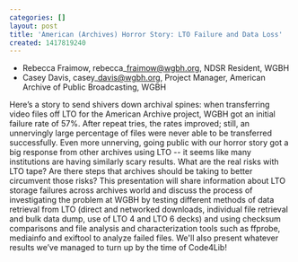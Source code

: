 ```yaml
---
categories: []
layout: post
title: 'American (Archives) Horror Story: LTO Failure and Data Loss'
created: 1417819240
---
```

- Rebecca Fraimow, rebecca\_fraimow@wgbh.org, NDSR Resident, WGBH
- Casey Davis, casey\_davis@wgbh.org, Project Manager, American
Archive of Public Broadcasting, WGBH

Here’s a story to send shivers down archival spines: when transferring
video files off LTO for the American Archive project, WGBH got an
initial failure rate of 57%. After repeat tries, the rates improved;
still, an unnervingly large percentage of files were never able to be
transferred successfully. Even more unnerving, going public with our
horror story got a big response from other archives using LTO -- it
seems like many institutions are having similarly scary results. What
are the real risks with LTO tape? Are there steps that archives should
be taking to better circumvent those risks? This presentation will share
information about LTO storage failures across archives world and discuss
the process of investigating the problem at WGBH by testing different
methods of data retrieval from LTO (direct and networked downloads,
individual file retrieval and bulk data dump, use of LTO 4 and LTO 6
decks) and using checksum comparisons and file analysis and
characterization tools such as ffprobe, mediainfo and exiftool to
analyze failed files. We'll also present whatever results we’ve managed
to turn up by the time of Code4Lib!
